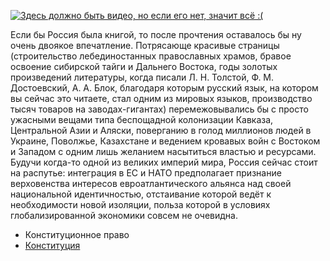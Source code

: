 [![Здесь должно быть видео, но если его нет, значит всё :(](https://i.ytimg.com/vi/vuFFYObr8ZU/maxresdefault.jpg)](https://www.youtube.com/watch?v=vuFFYObr8ZU)

Если бы Россия была книгой, то после прочтения оставалось бы ну очень двоякое впечатление. Потрясающе красивые страницы (строительство лебединостанных православных храмов, бравое освоение сибирской тайги и Дальнего Востока, годы золотых произведений литературы, когда писали Л. Н. Толстой, Ф. М. Достоевский, А. А. Блок, благодаря которым русский язык, на котором вы сейчас это читаете, стал одним из мировых языков, производство тысяч товаров на заводах-гигантах) перемежовывались бы с просто ужасными вещами типа беспощадной колонизации Кавказа, Центральной Азии и Аляски, поверганию в голод миллионов людей в Украине, Поволжье, Казахстане и ведением кровавых войн с Востоком и Западом с одним лишь желанием насытиться властью и ресурсами. Будучи когда-то одной из великих империй мира, Россия сейчас стоит на распутье: интеграция в ЕС и НАТО предполагает признание верховенства интересов евроатлантического альянса над своей национальной идентичностью, отстаивание которой ведёт к необходимости новой изоляции, польза которой в условиях глобализированной экономики совсем не очевидна.
* Конституционное право
* [Конституция](https://lalawland.github.io/eurasia/russia/const)
